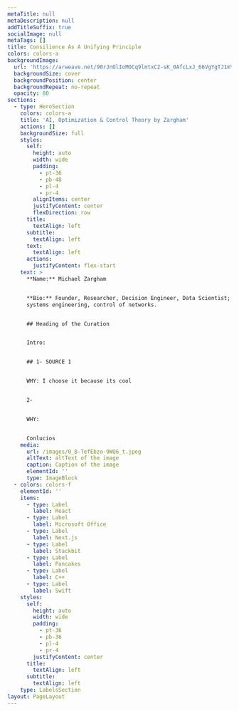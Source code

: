 ```yaml
---
metaTitle: null
metaDescription: null
addTitleSuffix: true
socialImage: null
metaTags: []
title: Consilience As A Unifying Principle
colors: colors-a
backgroundImage:
  url: 'https://arweave.net/90rJnOlIoMOCq9lmtxC2-sK_0AfcLxJ_66VgYgTJ1mY'
  backgroundSize: cover
  backgroundPosition: center
  backgroundRepeat: no-repeat
  opacity: 80
sections:
  - type: HeroSection
    colors: colors-a
    title: 'AI, Optimization & Control Theory by Zargham'
    actions: []
    backgroundSize: full
    styles:
      self:
        height: auto
        width: wide
        padding:
          - pt-36
          - pb-48
          - pl-4
          - pr-4
        alignItems: center
        justifyContent: center
        flexDirection: row
      title:
        textAlign: left
      subtitle:
        textAlign: left
      text:
        textAlign: left
      actions:
        justifyContent: flex-start
    text: >
      **Name:** Michael Zargham


      **Bio:** Founder, Researcher, Decision Engineer, Data Scientist; PhD in
      systems engineering, control of networks.


      ## Heading of the Curation


      Intro:


      ## 1- SOURCE 1


      WHY: I choose it because its cool


      2-


      WHY:


      Conlucios
    media:
      url: /images/0_B-TefEbzo-9WQ6_t.jpeg
      altText: altText of the image
      caption: Caption of the image
      elementId: ''
      type: ImageBlock
  - colors: colors-f
    elementId: ''
    items:
      - type: Label
        label: React
      - type: Label
        label: Microsoft Office
      - type: Label
        label: Next.js
      - type: Label
        label: Stackbit
      - type: Label
        label: Pancakes
      - type: Label
        label: C++
      - type: Label
        label: Swift
    styles:
      self:
        height: auto
        width: wide
        padding:
          - pt-36
          - pb-36
          - pl-4
          - pr-4
        justifyContent: center
      title:
        textAlign: left
      subtitle:
        textAlign: left
    type: LabelsSection
layout: PageLayout
---
```

